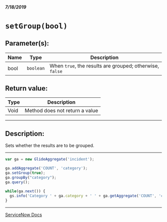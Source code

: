##### 7/18/2019
# `setGroup(bool)`

## Parameter(s):
| Name | Type | Description |
|---|---|---|
| bool | `boolean` | When `true`, the results are grouped; otherwise, `false` |

## Return value:
| Type | Description |
|---|---|
| Void | Method does not return a value |

---

## Description:
Sets whether the results are to be grouped.

---

```js
var ga = new GlideAggregate('incident');

ga.addAggregate('COUNT', 'category');
ga.setGroup(true);
ga.groupBy("category");
ga.query();
 
while(ga.next()) {
  gs.info('Category ' + ga.category + ' ' + ga.getAggregate('COUNT', 'category'));
}
```

---

[ServiceNow Docs](https://developer.servicenow.com/app.do#!/api_doc?v=madrid&id=r_ScopedGlideAggregateSetGroup_Boolean)